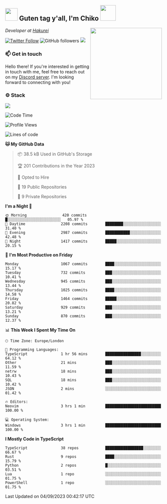 <h2><img src="https://cdn.discordapp.com/emojis/1100181376730402906.gif?quality=lossless" width="40"> Guten tag y'all, I'm Chiko <img src="https://a.ppy.sh/15907233" width="50"></h2>
<a href="https://twitter.com/Zzul0714/status/1654451338179395585?s=20"><img align='right' src="https://cdn.discordapp.com/attachments/1109162815866023976/1109163700583153705/FvXKt8paEAAR6Ak1.png" width="230"></a>
<p><em>Developer at <a href="https://github.com/hakureiapp">Hakurei</a></em></p>

[![Twitter Follow](https://img.shields.io/twitter/follow/chikoxq?label=Follow)](https://twitter.com/intent/follow?screen_name=chikoxq)
![GitHub followers](https://img.shields.io/github/followers/chikof?label=Follow&style=social)
![](https://komarev.com/ghpvc/?username=chikof&color=blue)

### 📫 Get in touch
Hello there! If you're interested in getting in touch with me, feel free to reach out on my [Discord server](https://discord.gg/sejc7TnX6N). I'm looking forward to connecting with you!

### ⚙️ Stack
![](https://skillicons.dev/icons?i=git,kubernetes,docker,js,ts,cloudflare,css,deno,express,graphql,html,mongodb,nestjs,py,react,apollo,bash,java,lua,nextjs,netlify,nodejs,ps,powershell,rust,neovim,tauri,sentry,postgres,tailwind,prisma,actix)

<!--START_SECTION:waka-->
![Code Time](http://img.shields.io/badge/Code%20Time-1%2C495%20hrs%203%20mins-blue)

![Profile Views](http://img.shields.io/badge/Profile%20Views-0-blue)

![Lines of code](https://img.shields.io/badge/From%20Hello%20World%20I%27ve%20Written-5.8%20million%20lines%20of%20code-blue)

**🐱 My GitHub Data** 

> 📦 38.5 kB Used in GitHub's Storage 
 > 
> 🏆 201 Contributions in the Year 2023
 > 
> 💼 Opted to Hire
 > 
> 📜 19 Public Repositories 
 > 
> 🔑 9 Private Repositories 
 > 
**I'm a Night 🦉** 

```text
🌞 Morning                420 commits         █░░░░░░░░░░░░░░░░░░░░░░░░   05.97 % 
🌆 Daytime                2208 commits        ████████░░░░░░░░░░░░░░░░░   31.40 % 
🌃 Evening                2987 commits        ███████████░░░░░░░░░░░░░░   42.48 % 
🌙 Night                  1417 commits        █████░░░░░░░░░░░░░░░░░░░░   20.15 % 
```
📅 **I'm Most Productive on Friday** 

```text
Monday                   1067 commits        ████░░░░░░░░░░░░░░░░░░░░░   15.17 % 
Tuesday                  732 commits         ███░░░░░░░░░░░░░░░░░░░░░░   10.41 % 
Wednesday                945 commits         ███░░░░░░░░░░░░░░░░░░░░░░   13.44 % 
Thursday                 1025 commits        ████░░░░░░░░░░░░░░░░░░░░░   14.58 % 
Friday                   1464 commits        █████░░░░░░░░░░░░░░░░░░░░   20.82 % 
Saturday                 929 commits         ███░░░░░░░░░░░░░░░░░░░░░░   13.21 % 
Sunday                   870 commits         ███░░░░░░░░░░░░░░░░░░░░░░   12.37 % 
```


📊 **This Week I Spent My Time On** 

```text
🕑︎ Time Zone: Europe/London

💬 Programming Languages: 
TypeScript               1 hr 56 mins        ████████████████░░░░░░░░░   64.12 % 
Other                    21 mins             ███░░░░░░░░░░░░░░░░░░░░░░   11.59 % 
netrw                    18 mins             ███░░░░░░░░░░░░░░░░░░░░░░   10.43 % 
SQL                      18 mins             ███░░░░░░░░░░░░░░░░░░░░░░   10.42 % 
JSON                     2 mins              ░░░░░░░░░░░░░░░░░░░░░░░░░   01.42 % 

🔥 Editors: 
Neovim                   3 hrs 1 min         █████████████████████████   100.00 % 

💻 Operating System: 
Windows                  3 hrs 1 min         █████████████████████████   100.00 % 
```

**I Mostly Code in TypeScript** 

```text
TypeScript               38 repos            █████████████████░░░░░░░░   66.67 % 
Rust                     9 repos             ████░░░░░░░░░░░░░░░░░░░░░   15.79 % 
Python                   2 repos             █░░░░░░░░░░░░░░░░░░░░░░░░   03.51 % 
Lua                      1 repo              ░░░░░░░░░░░░░░░░░░░░░░░░░   01.75 % 
PowerShell               1 repo              ░░░░░░░░░░░░░░░░░░░░░░░░░   01.75 % 
```




 Last Updated on 04/09/2023 00:42:17 UTC
<!--END_SECTION:waka-->


<!--
<p align="center">
     <a href="https://discord.gg/HhybNhchcC"><img src="https://invidget.switchblade.xyz/sejc7TnX6N" align="center" ><a>
</p> 
-->
